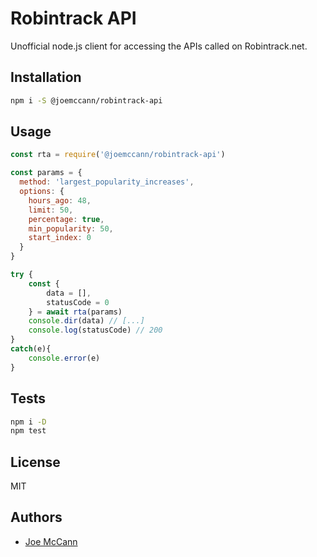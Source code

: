 # Robintrack API

Unofficial node.js client for accessing the APIs called on Robintrack.net.

## Installation

```sh
npm i -S @joemccann/robintrack-api
```

## Usage

```js
const rta = require('@joemccann/robintrack-api')

const params = {
  method: 'largest_popularity_increases',
  options: {
    hours_ago: 48,
    limit: 50,
    percentage: true,
    min_popularity: 50,
    start_index: 0
  }
}

try {
	const {
		data = [],
		statusCode = 0
	} = await rta(params)
	console.dir(data) // [...]
	console.log(statusCode) // 200
}
catch(e){
	console.error(e)
}
```

## Tests

```sh
npm i -D
npm test
```

## License

MIT

## Authors

- [Joe McCann](https://twitter.com/joemccann)
